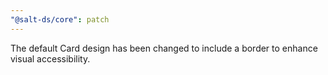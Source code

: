 ```yaml
---
"@salt-ds/core": patch
---
```


The default Card design has been changed to include a border to enhance visual accessibility.
